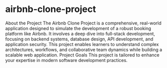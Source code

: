 # airbnb-clone-project
About the Project The Airbnb Clone Project is a comprehensive, real-world application designed to simulate the development of a robust booking platform like Airbnb. It involves a deep dive into full-stack development, focusing on backend systems, database design, API development, and application security. 
This project enables learners to understand complex architectures, workflows, and collaborative team dynamics while building a scalable web application.
Project Goals
This project is tailored to enhance your expertise in modern software development practices.
